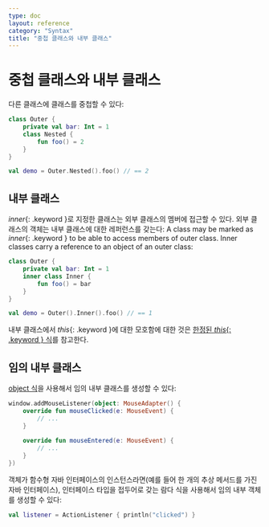 ```yaml
---
type: doc
layout: reference
category: "Syntax"
title: "중첩 클래스와 내부 클래스"
---
```


# 중첩 클래스와 내부 클래스

다른 클래스에 클래스를 중첩할 수 있다:

``` kotlin
class Outer {
    private val bar: Int = 1
    class Nested {
        fun foo() = 2
    }
}

val demo = Outer.Nested().foo() // == 2
```

## 내부 클래스

*inner*{: .keyword }로 지정한 클래스는 외부 클래스의 멤버에 접근할 수 있다.
외부 클래스의 객체는 내부 클래스에 대한 레퍼런스를 갖는다:
A class may be marked as *inner*{: .keyword } 
to be able to access members of outer class. 
Inner classes carry a reference to an object of an outer class:

``` kotlin
class Outer {
    private val bar: Int = 1
    inner class Inner {
        fun foo() = bar
    }
}

val demo = Outer().Inner().foo() // == 1
```

내부 클래스에서 *this*{: .keyword }에 대한 모호함에 대한 것은
[한정된 *this*{: .keyword } 식](this-expressions.html)를 참고한다.

## 임의 내부 클래스

[object 식](object-declarations.html#object-expressions)을 사용해서
임의 내부 클래스를 생성할 수 있다:
                                                      
``` kotlin
window.addMouseListener(object: MouseAdapter() {
    override fun mouseClicked(e: MouseEvent) {
        // ...
    }
                                                                                                            
    override fun mouseEntered(e: MouseEvent) {
        // ...
    }
})
```

객체가 함수형 자바 인터페이스의 인스턴스라면(예를 들어 한 개의 추상 메서드를 가진 자바 인터페이스),
인터페이스 타입을 접두어로 갖는 람다 식을 사용해서 임의 내부 객체를 생성할 수 있다: 

``` kotlin
val listener = ActionListener { println("clicked") }
```
